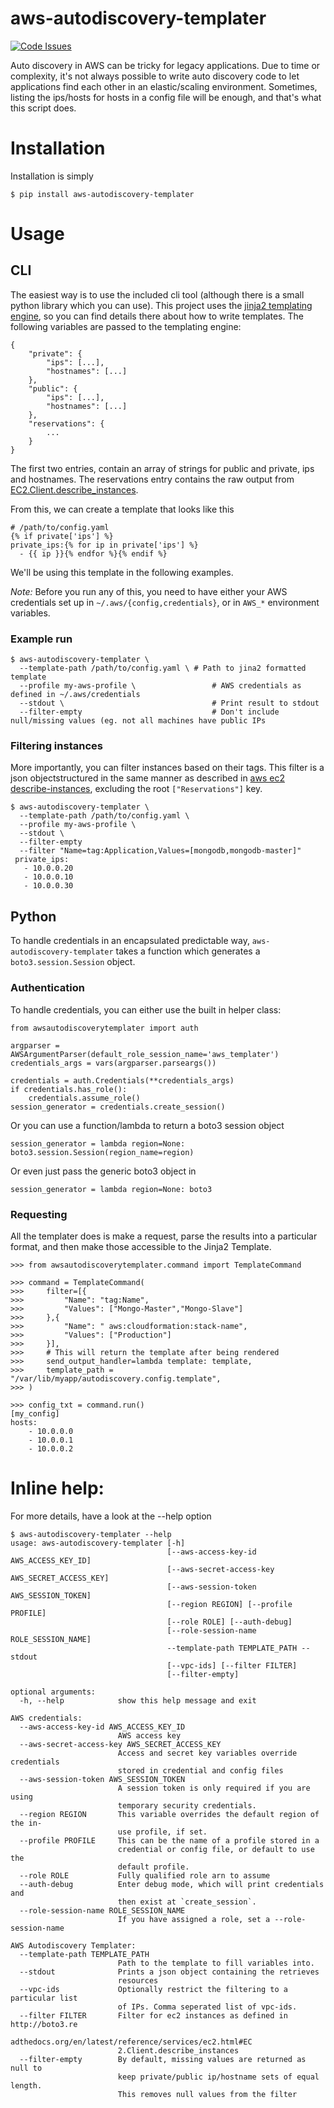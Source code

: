 # aws-autodiscovery-templater

[![Code Issues](https://www.quantifiedcode.com/api/v1/project/7eb81e9532ea405599b212e754ef1ee3/badge.svg)](https://www.quantifiedcode.com/app/project/7eb81e9532ea405599b212e754ef1ee3)

Auto discovery in AWS can be tricky for legacy applications. Due to time or complexity, it's not always possible to write
auto discovery code to let applications find each other in an elastic/scaling environment. Sometimes, listing the
ips/hosts for hosts in a config file will be enough, and that's what this script does.

# Installation
Installation is simply

    $ pip install aws-autodiscovery-templater

# Usage

## CLI

The easiest way is to use the included cli tool (although there is a small python library which you can use). This project
uses the [jinja2 templating engine](http://jinja.pocoo.org/docs/dev/), so you can find details there about how to write templates.
The following variables are passed to the templating engine:

    {
        "private": {
            "ips": [...],
            "hostnames": [...]
        },
        "public": {
            "ips": [...],
            "hostnames": [...]
        },
        "reservations": {
            ...
        }
    }

The first two entries, contain an array of strings for public and private, ips and hostnames.
The reservations entry contains the raw output from [EC2.Client.describe_instances](boto3.readthedocs.org/en/latest/reference/services/ec2.html#EC2.Client.describe_instances).

From this, we can create a template that looks like this

    # /path/to/config.yaml
    {% if private['ips'] %}
    private_ips:{% for ip in private['ips'] %}
      - {{ ip }}{% endfor %}{% endif %}

We'll be using this template in the following examples.

_Note:_ Before you run any of this, you need to have either your AWS credentials set up in
`~/.aws/{config,credentials}`, or in `AWS_*` environment variables.

### Example run

    $ aws-autodiscovery-templater \
      --template-path /path/to/config.yaml \ # Path to jina2 formatted template
      --profile my-aws-profile \                 # AWS credentials as defined in ~/.aws/credentials
      --stdout \                                 # Print result to stdout
      --filter-empty                             # Don't include null/missing values (eg. not all machines have public IPs

### Filtering instances
More importantly, you can filter instances based on their tags. This filter is a json objectstructured in the same
manner as described in [aws ec2 describe-instances](http://docs.aws.amazon.com/cli/latest/reference/ec2/describe-instances.html),
excluding the root `["Reservations"]` key.

    $ aws-autodiscovery-templater \
      --template-path /path/to/config.yaml \
      --profile my-aws-profile \
      --stdout \
      --filter-empty
      --filter "Name=tag:Application,Values=[mongodb,mongodb-master]"
     private_ips:
       - 10.0.0.20
       - 10.0.0.10
       - 10.0.0.30


## Python

To handle credentials in an encapsulated predictable way, `aws-autodiscovery-templater` takes a function which generates a `boto3.session.Session` object.

### Authentication

To handle credentials, you can either use the built in helper class:

	from awsautodiscoverytemplater import auth
  
 	argparser = AWSArgumentParser(default_role_session_name='aws_templater')
 	credentials_args = vars(argparser.parseargs())
 
 	credentials = auth.Credentials(**credentials_args)
	if credentials.has_role():
		credentials.assume_role()
	session_generator = credentials.create_session()

Or you can use a function/lambda to return a boto3 session object

	session_generator = lambda region=None: boto3.session.Session(region_name=region) 
	
Or even just pass the generic boto3 object in

	session_generator = lambda region=None: boto3

### Requesting
All the templater does is make a request, parse the results into a particular format, and then make those accessible to the Jinja2 Template.

	>>> from awsautodiscoverytemplater.command import TemplateCommand
	
	>>> command = TemplateCommand(
	>>> 	filter=[{
    >>>     	"Name": "tag:Name",
    >>>     	"Values": ["Mongo-Master","Mongo-Slave"]
    >>>     },{
    >>>     	"Name": " aws:cloudformation:stack-name",
    >>>     	"Values": ["Production"]
    >>>     }],
    >>>     # This will return the template after being rendered
    >>>     send_output_handler=lambda template: template,
    >>>     template_path = "/var/lib/myapp/autodiscovery.config.template",
	>>> )
	
	>>> config_txt = command.run()
	[my_config]
	hosts:
		- 10.0.0.0
		- 10.0.0.1
		- 10.0.0.2

# Inline help:

For more details, have a look at the --help option

    $ aws-autodiscovery-templater --help
    usage: aws-autodiscovery-templater [-h]
                                       [--aws-access-key-id AWS_ACCESS_KEY_ID]
                                       [--aws-secret-access-key AWS_SECRET_ACCESS_KEY]
                                       [--aws-session-token AWS_SESSION_TOKEN]
                                       [--region REGION] [--profile PROFILE]
                                       [--role ROLE] [--auth-debug]
                                       [--role-session-name ROLE_SESSION_NAME]
                                       --template-path TEMPLATE_PATH --stdout
                                       [--vpc-ids] [--filter FILTER]
                                       [--filter-empty]

    optional arguments:
      -h, --help            show this help message and exit

    AWS credentials:
      --aws-access-key-id AWS_ACCESS_KEY_ID
                            AWS access key
      --aws-secret-access-key AWS_SECRET_ACCESS_KEY
                            Access and secret key variables override credentials
                            stored in credential and config files
      --aws-session-token AWS_SESSION_TOKEN
                            A session token is only required if you are using
                            temporary security credentials.
      --region REGION       This variable overrides the default region of the in-
                            use profile, if set.
      --profile PROFILE     This can be the name of a profile stored in a
                            credential or config file, or default to use the
                            default profile.
      --role ROLE           Fully qualified role arn to assume
      --auth-debug          Enter debug mode, which will print credentials and
                            then exist at `create_session`.
      --role-session-name ROLE_SESSION_NAME
                            If you have assigned a role, set a --role-session-name

    AWS Autodiscovery Templater:
      --template-path TEMPLATE_PATH
                            Path to the template to fill variables into.
      --stdout              Prints a json object containing the retrieves
                            resources
      --vpc-ids             Optionally restrict the filtering to a particular list
                            of IPs. Comma seperated list of vpc-ids.
      --filter FILTER       Filter for ec2 instances as defined in http://boto3.re
                            adthedocs.org/en/latest/reference/services/ec2.html#EC
                            2.Client.describe_instances
      --filter-empty        By default, missing values are returned as null to
                            keep private/public ip/hostname sets of equal length.
                            This removes null values from the filter
